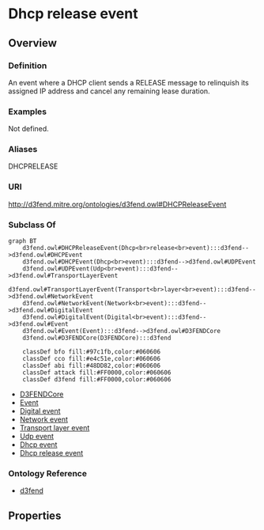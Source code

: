 # Dhcp release event

## Overview

### Definition
An event where a DHCP client sends a RELEASE message to relinquish its assigned IP address and cancel any remaining lease duration.

### Examples
Not defined.

### Aliases
DHCPRELEASE

### URI
http://d3fend.mitre.org/ontologies/d3fend.owl#DHCPReleaseEvent

### Subclass Of
```mermaid
graph BT
    d3fend.owl#DHCPReleaseEvent(Dhcp<br>release<br>event):::d3fend-->d3fend.owl#DHCPEvent
    d3fend.owl#DHCPEvent(Dhcp<br>event):::d3fend-->d3fend.owl#UDPEvent
    d3fend.owl#UDPEvent(Udp<br>event):::d3fend-->d3fend.owl#TransportLayerEvent
    d3fend.owl#TransportLayerEvent(Transport<br>layer<br>event):::d3fend-->d3fend.owl#NetworkEvent
    d3fend.owl#NetworkEvent(Network<br>event):::d3fend-->d3fend.owl#DigitalEvent
    d3fend.owl#DigitalEvent(Digital<br>event):::d3fend-->d3fend.owl#Event
    d3fend.owl#Event(Event):::d3fend-->d3fend.owl#D3FENDCore
    d3fend.owl#D3FENDCore(D3FENDCore):::d3fend
    
    classDef bfo fill:#97c1fb,color:#060606
    classDef cco fill:#e4c51e,color:#060606
    classDef abi fill:#48DD82,color:#060606
    classDef attack fill:#FF0000,color:#060606
    classDef d3fend fill:#FF0000,color:#060606
```

- [D3FENDCore](/docs/ontology/reference/model/D3FENDCore/D3FENDCore.md)
- [Event](/docs/ontology/reference/model/D3FENDCore/Event/Event.md)
- [Digital event](/docs/ontology/reference/model/D3FENDCore/Event/Digital%20event/Digital%20event.md)
- [Network event](/docs/ontology/reference/model/D3FENDCore/Event/Digital%20event/Network%20event/Network%20event.md)
- [Transport layer event](/docs/ontology/reference/model/D3FENDCore/Event/Digital%20event/Network%20event/Transport%20layer%20event/Transport%20layer%20event.md)
- [Udp event](/docs/ontology/reference/model/D3FENDCore/Event/Digital%20event/Network%20event/Transport%20layer%20event/Udp%20event/Udp%20event.md)
- [Dhcp event](/docs/ontology/reference/model/D3FENDCore/Event/Digital%20event/Network%20event/Transport%20layer%20event/Udp%20event/Dhcp%20event/Dhcp%20event.md)
- [Dhcp release event](/docs/ontology/reference/model/D3FENDCore/Event/Digital%20event/Network%20event/Transport%20layer%20event/Udp%20event/Dhcp%20event/Dhcp%20release%20event/Dhcp%20release%20event.md)


### Ontology Reference
- [d3fend](http://d3fend.mitre.org/ontologies/d3fend.owl#)

## Properties
